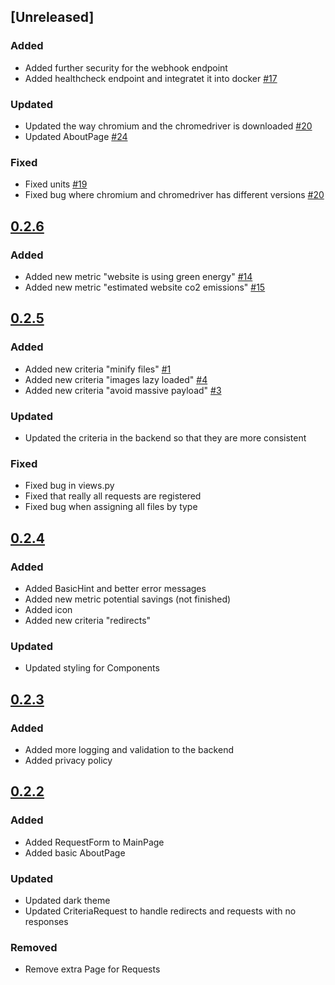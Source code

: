 ## [Unreleased]

### Added

-   Added further security for the webhook endpoint
-   Added healthcheck endpoint and integratet it into docker [#17](https://github.com/Patr1ick/green-web-analyzer/issues/17)

### Updated

-   Updated the way chromium and the chromedriver is downloaded [#20](https://github.com/Patr1ick/green-web-analyzer/issues/20)
-   Updated AboutPage [#24](https://github.com/Patr1ick/green-web-analyzer/issues/24)

### Fixed

-   Fixed units [#19](https://github.com/Patr1ick/green-web-analyzer/issues/19)
-   Fixed bug where chromium and chromedriver has different versions [#20](https://github.com/Patr1ick/green-web-analyzer/issues/20)

## [0.2.6](https://github.com/Patr1ick/green-web-analyzer/releases/tag/0.2.5)

### Added

-   Added new metric "website is using green energy" [#14](https://github.com/Patr1ick/green-web-analyzer/issues/14)
-   Added new metric "estimated website co2 emissions" [#15](https://github.com/Patr1ick/green-web-analyzer/issues/15)

## [0.2.5](https://github.com/Patr1ick/green-web-analyzer/releases/tag/0.2.5)

### Added

-   Added new criteria "minify files" [#1](https://github.com/Patr1ick/green-web-analyzer/issues/1)
-   Added new criteria "images lazy loaded" [#4](https://github.com/Patr1ick/green-web-analyzer/issues/4)
-   Added new criteria "avoid massive payload" [#3](https://github.com/Patr1ick/green-web-analyzer/issues/3)

### Updated

-   Updated the criteria in the backend so that they are more consistent

### Fixed

-   Fixed bug in views.py
-   Fixed that really all requests are registered
-   Fixed bug when assigning all files by type

## [0.2.4](https://github.com/Patr1ick/green-web-analyzer/releases/tag/0.2.4-fix)

### Added

-   Added BasicHint and better error messages
-   Added new metric potential savings (not finished)
-   Added icon
-   Added new criteria "redirects"

### Updated

-   Updated styling for Components

## [0.2.3](https://github.com/Patr1ick/green-web-analyzer/releases/tag/0.2.3-fix)

### Added

-   Added more logging and validation to the backend
-   Added privacy policy

## [0.2.2](https://github.com/Patr1ick/green-web-analyzer/releases/tag/0.2.2)

### Added

-   Added RequestForm to MainPage
-   Added basic AboutPage

### Updated

-   Updated dark theme
-   Updated CriteriaRequest to handle redirects and requests with no responses

### Removed

-   Remove extra Page for Requests
